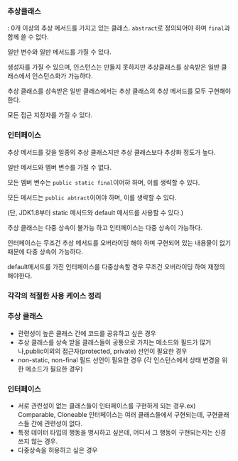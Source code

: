 ### 추상클래스

: 0개 이상의 추상 메서드를 가지고 있는 클래스. `abstract`로 정의되어야 하며 `final`과 함께 쓸 수 없다.

일반 변수와 일반 메서드를 가질 수 있다.

생성자를 가질 수 있으며, 인스턴스는 만들지 못하지만 추상클래스를 상속받은 일반 클래스에서 인스턴스화가 가능하다.

추상 클래스를 상속받은 일반 클래스에서는 추상 클래스의 추상 메서드를 모두 구현해야 한다.

모든 접근 지정자를 가질 수 있다.

### 인터페이스

추상 메서드를 갖을 일종의 추상 클래스지만 추상 클래스보다 추상화 정도가 높다.

일반 메서드와 멤버 변수를 가질 수 없다.

모든 멤버 변수는 `public static final`이어햐 하며, 이를 생략할 수 있다.

모든 메서드는 `public abtract`이어야 하며, 이를 생략할 수 있다.

(단, JDK1.8부터 static 메서드와 default 메서드를 사용할 수 있다.)

추상 클래스는 다중 상속이 불가능 하고 인터페이스는 다중 상속이 가능하다.

인터페이스는 무조건 추상 메서드를 오버라이딩 해야 하며 구현되어 있는 내용물이 없기 때문에  다중 상속이 가능하다.

default메서드를 가진 인터페이스를 다중상속할 경우 무조건 오버라이딩 하여 재정의 해야한다.

### 각각의 적절한 사용 케이스 정리

### 추상 클래스

- 관련성이 높은 클래스 간에 코드를 공유하고 싶은 경우
- 추상 클래스를 상속 받을 클래스들이 공통으로 가지는 메소드와 필드가 많거나,public이외의 접근자(protected, private) 선언이 필요한 경우
- non-static, non-final 필드 선언이 필요한 경우 (각 인스턴스에서 상태 변경을 위한 메소드가 필요한 경우)

### 인터페이스

- 서로 관련성이 없는 클래스들이 인터페이스를 구현하게 되는 경우.ex) Comparable, Cloneable 인터페이스는 여러 클래스들에서 구현되는데, 구현클래스들 간에 관련성이 없다.
- 특정 데이터 타입의 행동을 명시하고 싶은데, 어디서 그 행동이 구현되는지는 신경쓰지 않는 경우.
- 다중상속을 허용하고 싶은 경우